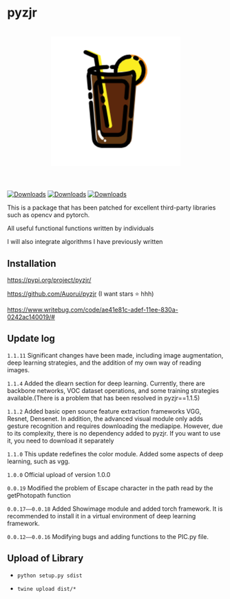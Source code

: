 # pyzjr

<h1 align="center">
<img src="https://github.com/Auorui/AI-Learning-Materials/blob/main/webbg/%E5%86%B0%E7%BA%A2%E8%8C%B6.png" width="300">
</h1><br>

[![Downloads](https://static.pepy.tech/badge/pyzjr)](https://pepy.tech/project/pyzjr)
[![Downloads](https://static.pepy.tech/badge/pyzjr/month)](https://pepy.tech/project/pyzjr)
[![Downloads](https://static.pepy.tech/badge/pyzjr/week)](https://pepy.tech/project/pyzjr)

This is a package that has been patched for excellent third-party libraries such as opencv and pytorch.

All useful functional functions written by individuals

I will also integrate algorithms I have previously written

## Installation

https://pypi.org/project/pyzjr/

https://github.com/Auorui/pyzjr (I want stars ⭐ hhh)

https://www.writebug.com/code/ae41e81c-adef-11ee-830a-0242ac140019/#

## Update log
`1.1.11` Significant changes have been made, including image augmentation, deep learning strategies, and the addition of 
         my own way of reading images.

`1.1.4` Added the dlearn section for deep learning. Currently, there are backbone networks, VOC dataset operations, 
        and some training strategies available.(There is a problem that has been resolved in pyzjr==1.1.5)

`1.1.2` Added basic open source feature extraction frameworks VGG, Resnet, Densenet.
        In addition, the advanced visual module only adds gesture recognition and requires 
        downloading the mediapipe. However, due to its complexity, there is no dependency added to pyzjr. 
        If you want to use it, you need to download it separately

`1.1.0` This update redefines the color module. Added some aspects of deep learning, such as vgg.

`1.0.0` Official upload of version 1.0.0

`0.0.19` Modified the problem of Escape character in the path read by the getPhotopath function

`0.0.17——0.0.18` Added Showimage module and added torch framework. It is recommended to install it in a virtual environment of deep learning framework.

`0.0.12——0.0.16` Modifying bugs and adding functions to the PIC.py file.

## Upload of Library

* `python setup.py sdist`

* `twine upload dist/*`
